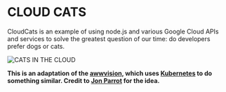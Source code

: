 # CLOUD CATS

CloudCats is an example of using node.js and various Google Cloud APIs and services to solve the greatest question of our time:  do developers prefer dogs or cats.  

![CATS IN THE CLOUD][4]

__This is an adaptation of the [awwvision][1], which uses [Kubernetes][2] to do something similar.  Credit to [Jon Parrot][3] for the idea.__



[1]: https://github.com/GoogleCloudPlatform/cloud-vision/tree/master/python/awwvision
[2]: http://kubernetes.io/
[3]: https://github.com/jonparrott
[4]: http://i.imgur.com/lzR8TDn.jpg